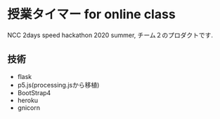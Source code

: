 # 授業タイマー for online class

NCC 2days speed hackathon 2020 summer, チーム２のプロダクトです.


## 技術

- flask
- p5.js(processing.jsから移植)
- BootStrap4
- heroku
- gnicorn
